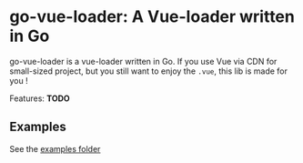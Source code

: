 # go-vue-loader: A Vue-loader written in Go

go-vue-loader is a vue-loader written in Go.
If you use Vue via CDN for small-sized project, but you still want to enjoy the `.vue`, this lib is made for you !

Features:
**TODO**

## Examples
See the [examples folder](examples)

